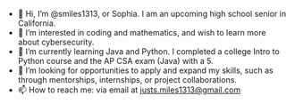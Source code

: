 - 👋 Hi, I’m @smiles1313, or Sophia. I am an upcoming high school senior in California.
- 👀 I’m interested in coding and mathematics, and wish to learn more about cybersecurity.
- 🌱 I’m currently learning Java and Python. I completed a college Intro to Python course and the AP CSA exam (Java) with a 5.
- 💞️ I’m looking for opportunities to apply and expand my skills, such as through mentorships, internships, or project collaborations.
- 📫 How to reach me: via email at justs.miles1313@gmail.com

<!---
smiles1313/smiles1313 is a ✨ special ✨ repository because its `README.md` (this file) appears on your GitHub profile.
You can click the Preview link to take a look at your changes.
--->

